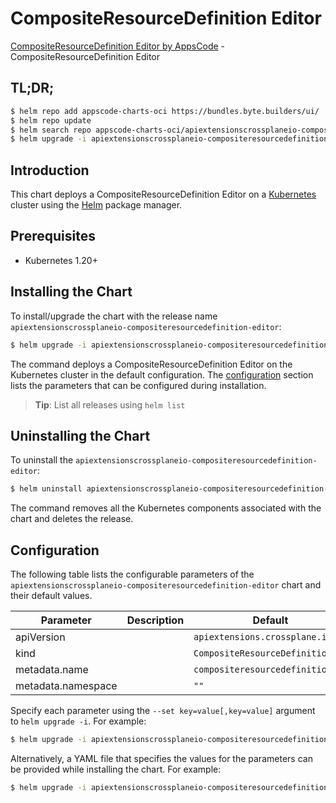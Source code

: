 # CompositeResourceDefinition Editor

[CompositeResourceDefinition Editor by AppsCode](https://byte.builders) - CompositeResourceDefinition Editor

## TL;DR;

```bash
$ helm repo add appscode-charts-oci https://bundles.byte.builders/ui/
$ helm repo update
$ helm search repo appscode-charts-oci/apiextensionscrossplaneio-compositeresourcedefinition-editor --version=v0.4.21
$ helm upgrade -i apiextensionscrossplaneio-compositeresourcedefinition-editor appscode-charts-oci/apiextensionscrossplaneio-compositeresourcedefinition-editor -n default --create-namespace --version=v0.4.21
```

## Introduction

This chart deploys a CompositeResourceDefinition Editor on a [Kubernetes](http://kubernetes.io) cluster using the [Helm](https://helm.sh) package manager.

## Prerequisites

- Kubernetes 1.20+

## Installing the Chart

To install/upgrade the chart with the release name `apiextensionscrossplaneio-compositeresourcedefinition-editor`:

```bash
$ helm upgrade -i apiextensionscrossplaneio-compositeresourcedefinition-editor appscode-charts-oci/apiextensionscrossplaneio-compositeresourcedefinition-editor -n default --create-namespace --version=v0.4.21
```

The command deploys a CompositeResourceDefinition Editor on the Kubernetes cluster in the default configuration. The [configuration](#configuration) section lists the parameters that can be configured during installation.

> **Tip**: List all releases using `helm list`

## Uninstalling the Chart

To uninstall the `apiextensionscrossplaneio-compositeresourcedefinition-editor`:

```bash
$ helm uninstall apiextensionscrossplaneio-compositeresourcedefinition-editor -n default
```

The command removes all the Kubernetes components associated with the chart and deletes the release.

## Configuration

The following table lists the configurable parameters of the `apiextensionscrossplaneio-compositeresourcedefinition-editor` chart and their default values.

|     Parameter      | Description |                   Default                   |
|--------------------|-------------|---------------------------------------------|
| apiVersion         |             | <code>apiextensions.crossplane.io/v1</code> |
| kind               |             | <code>CompositeResourceDefinition</code>    |
| metadata.name      |             | <code>compositeresourcedefinition</code>    |
| metadata.namespace |             | <code>""</code>                             |


Specify each parameter using the `--set key=value[,key=value]` argument to `helm upgrade -i`. For example:

```bash
$ helm upgrade -i apiextensionscrossplaneio-compositeresourcedefinition-editor appscode-charts-oci/apiextensionscrossplaneio-compositeresourcedefinition-editor -n default --create-namespace --version=v0.4.21 --set apiVersion=apiextensions.crossplane.io/v1
```

Alternatively, a YAML file that specifies the values for the parameters can be provided while
installing the chart. For example:

```bash
$ helm upgrade -i apiextensionscrossplaneio-compositeresourcedefinition-editor appscode-charts-oci/apiextensionscrossplaneio-compositeresourcedefinition-editor -n default --create-namespace --version=v0.4.21 --values values.yaml
```
